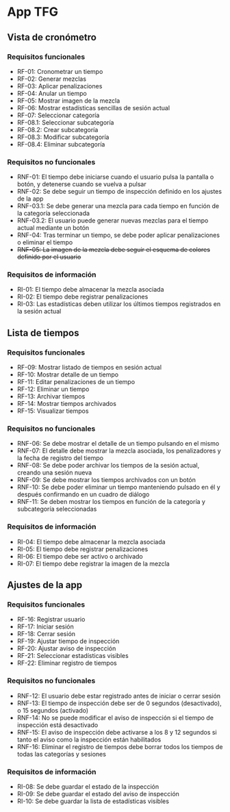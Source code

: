 # App TFG

## Vista de cronómetro

### Requisitos funcionales

- RF-01: Cronometrar un tiempo
- RF-02: Generar mezclas
- RF-03: Aplicar penalizaciones
- RF-04: Anular un tiempo
- RF-05: Mostrar imagen de la mezcla
- RF-06: Mostrar estadísticas sencillas de sesión actual
- RF-07: Seleccionar categoría
- RF-08.1: Seleccionar subcategoría
- RF-08.2: Crear subcategoría
- RF-08.3: Modificar subcategoría
- RF-08.4: Eliminar subcategoría

### Requisitos no funcionales

- RNF-01: El tiempo debe iniciarse cuando el usuario pulsa la pantalla o botón, y detenerse cuando se vuelva a pulsar
- RNF-02: Se debe seguir un tiempo de inspección definido en los ajustes de la app
- RNF-03.1: Se debe generar una mezcla para cada tiempo en función de la categoría seleccionada
- RNF-03.2: El usuario puede generar nuevas mezclas para el tiempo actual mediante un botón
- RNF-04: Tras terminar un tiempo, se debe poder aplicar penalizaciones o eliminar el tiempo
- ~~RNF-05: La imagen de la mezcla debe seguir el esquema de colores definido por el usuario~~


### Requisitos de información

- RI-01: El tiempo debe almacenar la mezcla asociada
- RI-02: El tiempo debe registrar penalizaciones
- RI-03: Las estadísticas deben utilizar los últimos tiempos registrados en la sesión actual

## Lista de tiempos

### Requisitos funcionales

- RF-09: Mostrar listado de tiempos en sesión actual
- RF-10: Mostrar detalle de un tiempo
- RF-11: Editar penalizaciones de un tiempo
- RF-12: Eliminar un tiempo
- RF-13: Archivar tiempos
- RF-14: Mostrar tiempos archivados
- RF-15: Visualizar tiempos 

### Requisitos no funcionales

- RNF-06: Se debe mostrar el detalle de un tiempo pulsando en el mismo
- RNF-07: El detalle debe mostrar la mezcla asociada, los penalizadores y la fecha de registro del tiempo
- RNF-08: Se debe poder archivar los tiempos de la sesión actual, creando una sesión nueva
- RNF-09: Se debe mostrar los tiempos archivados con un botón
- RNF-10: Se debe poder eliminar un tiempo manteniendo pulsado en él y después confirmando en un cuadro de diálogo
- RNF-11: Se deben mostrar los tiempos en función de la categoría y subcategoría seleccionadas

### Requisitos de información

- RI-04: El tiempo debe almacenar la mezcla asociada
- RI-05: El tiempo debe registrar penalizaciones
- RI-06: El tiempo debe ser activo o archivado
- RI-07: El tiempo debe registrar la imagen de la mezcla

## Ajustes de la app

### Requisitos funcionales

- RF-16: Registrar usuario
- RF-17: Iniciar sesión
- RF-18: Cerrar sesión
- RF-19: Ajustar tiempo de inspección
- RF-20: Ajustar aviso de inspección
- RF-21: Seleccionar estadísticas visibles
- RF-22: Eliminar registro de tiempos

### Requisitos no funcionales

- RNF-12: El usuario debe estar registrado antes de iniciar o cerrar sesión
- RNF-13: El tiempo de inspección debe ser de 0 segundos (desactivado), o 15 segundos (activado)
- RNF-14: No se puede modificar el aviso de inspección si el tiempo de inspección está desactivado
- RNF-15: El aviso de inspección debe activarse a los 8 y 12 segundos si tanto el aviso como la inspección están habilitados
- RNF-16: Eliminar el registro de tiempos debe borrar todos los tiempos de todas las categorías y sesiones

### Requisitos de información

- RI-08: Se debe guardar el estado de la inspección
- RI-09: Se debe guardar el estado del aviso de inspección
- RI-10: Se debe guardar la lista de estadísticas visibles
